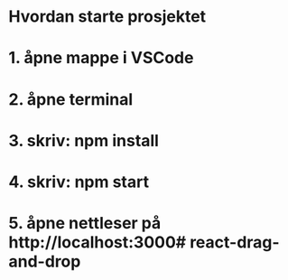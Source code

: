 # Hvordan starte prosjektet

# 1. åpne mappe i VSCode
# 2. åpne terminal
# 3. skriv: npm install
# 4. skriv: npm start
# 5. åpne nettleser på http://localhost:3000# react-drag-and-drop
